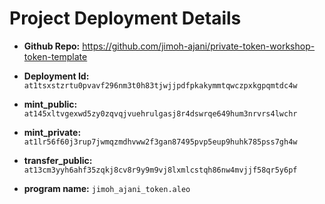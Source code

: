 # Project Deployment Details

- **Github Repo:**  https://github.com/jimoh-ajani/private-token-workshop-token-template

- **Deployment Id:** `at1tsxstzrtu0pvavf296nm3t0h83tjwjjpdfpkakymmtqwczpxkgpqmtdc4w`

- **mint_public:** `at145xltvgexwd5zy0zqvqjvuehrulgasj8r4dswrqe649hum3nrvrs4lwchr`

- **mint_private:** `at1lr56f60j3rup7jwmqzmdhvww2f3gan87495pvp5eup9huhk785pss7gh4w`

- **transfer_public:** `at13cm3yyh6ahf35zqkj8cv8r9y9m9vj8lxmlcstqh86nw4mvjjf58qr5y6pf`

- **program name:** `jimoh_ajani_token.aleo`
